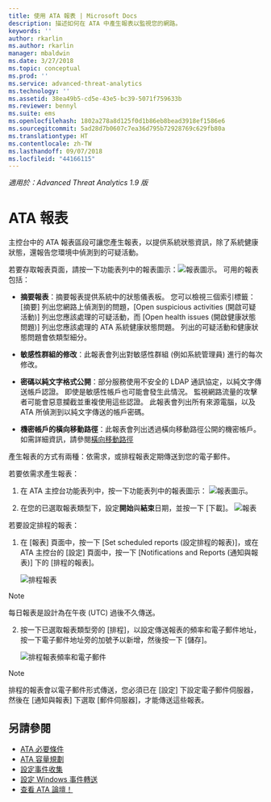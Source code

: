 ```yaml
---
title: 使用 ATA 報表 | Microsoft Docs
description: 描述如何在 ATA 中產生報表以監視您的網路。
keywords: ''
author: rkarlin
ms.author: rkarlin
manager: mbaldwin
ms.date: 3/27/2018
ms.topic: conceptual
ms.prod: ''
ms.service: advanced-threat-analytics
ms.technology: ''
ms.assetid: 38ea49b5-cd5e-43e5-bc39-5071f759633b
ms.reviewer: bennyl
ms.suite: ems
ms.openlocfilehash: 1802a278a8d125f0d1b86eb8bead3918ef1586e6
ms.sourcegitcommit: 5ad28d7b0607c7ea36d795b72928769c629fb80a
ms.translationtype: HT
ms.contentlocale: zh-TW
ms.lasthandoff: 09/07/2018
ms.locfileid: "44166115"
---
```

*適用於：Advanced Threat Analytics 1.9 版*


# <a name="ata-reports"></a>ATA 報表

主控台中的 ATA 報表區段可讓您產生報表，以提供系統狀態資訊，除了系統健康狀態，還報告您環境中偵測到的可疑活動。

若要存取報表頁面，請按一下功能表列中的報表圖示：![報表圖示](./media/ata-report-icon.png)。
可用的報表包括： 

- **摘要報表**：摘要報表提供系統中的狀態儀表板。 您可以檢視三個索引標籤：[摘要] 列出您網路上偵測到的問題，[Open suspicious activities (開啟可疑活動)] 列出您應該處理的可疑活動，而 [Open health issues (開啟健康狀態問題)] 列出您應該處理的 ATA 系統健康狀態問題。 列出的可疑活動和健康狀態問題會依類型細分。 

- **敏感性群組的修改**：此報表會列出對敏感性群組 (例如系統管理員) 進行的每次修改。

- **密碼以純文字格式公開**：部分服務使用不安全的 LDAP 通訊協定，以純文字傳送帳戶認證。 即使是敏感性帳戶也可能會發生此情況。 監視網路流量的攻擊者可能會惡意攔截並重複使用這些認證。 此報表會列出所有來源電腦，以及 ATA 所偵測到以純文字傳送的帳戶密碼。 

- **機密帳戶的橫向移動路徑**：此報表會列出透過橫向移動路徑公開的機密帳戶。 如需詳細資訊，請參閱[橫向移動路徑](use-case-lateral-movement-path.md)

產生報表的方式有兩種：依需求，或排程報表定期傳送到您的電子郵件。

若要依需求產生報表：

1. 在 ATA 主控台功能表列中，按一下功能表列中的報表圖示： ![報表圖示](./media/ata-report-icon.png)。

2. 在您的已選取報表類型下，設定**開始**與**結束**日期，並按一下 [下載]。 
 ![報表](./media/reports.png)

若要設定排程的報表：
 
1. 在 [報表] 頁面中，按一下 [Set scheduled reports (設定排程的報表)]，或在 ATA 主控台的 [設定] 頁面中，按一下 [Notifications and Reports (通知與報表)] 下的 [排程的報表]。

   ![排程報表](./media/ata-sched-reports.png)

  > [!NOTE]
  > 每日報表是設計為在午夜 (UTC) 過後不久傳送。

2. 按一下已選取報表類型旁的 [排程]，以設定傳送報表的頻率和電子郵件地址，按一下電子郵件地址旁的加號予以新增，然後按一下 [儲存]。

   ![排程報表頻率和電子郵件](./media/sched-report1.png)


> [!NOTE]
> 排程的報表會以電子郵件形式傳送，您必須已在 [設定] 下設定電子郵件伺服器，然後在 [通知與報表] 下選取 [郵件伺服器]，才能傳送這些報表。


## <a name="see-also"></a>另請參閱
- [ATA 必要條件](ata-prerequisites.md)
- [ATA 容量規劃](ata-capacity-planning.md)
- [設定事件收集](configure-event-collection.md)
- [設定 Windows 事件轉送](configure-event-collection.md#configuring-windows-event-forwarding)
- [查看 ATA 論壇！](https://social.technet.microsoft.com/Forums/security/home?forum=mata)

